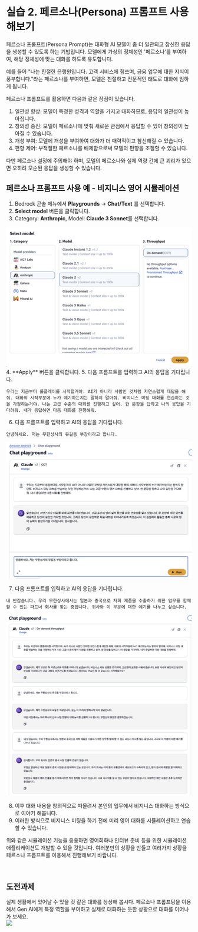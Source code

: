 # 실습 2. 페르소나(Persona) 프롬프트 사용해보기

페르소나 프롬프트(Persona Prompt)는 대화형 AI 모델이 좀 더 일관되고 참신한 응답을 생성할 수 있도록 하는 기법입니다. 모델에게 가상의 정체성인 '페르소나'를 부여하여, 해당 정체성에 맞는 대화를 하도록 유도합니다.

예를 들어 "나는 친절한 은행원입니다. 고객 서비스에 힘쓰며, 금융 업무에 대한 지식이 풍부합니다."라는 페르소나를 부여하면, 모델은 친절하고 전문적인 태도로 대화에 임하게 됩니다.

페르소나 프롬프트를 활용하면 다음과 같은 장점이 있습니다.

1. 일관성 향상: 모델이 특정한 성격과 역할을 가지고 대화하므로, 응답의 일관성이 높아집니다.
2. 창의성 증진: 모델이 페르소나에 맞춰 새로운 관점에서 응답할 수 있어 창의성이 높아질 수 있습니다.  
3. 개성 부여: 모델에 개성을 부여하여 대화가 더 매력적이고 참신해질 수 있습니다.
4. 편향 제어: 부적절한 페르소나를 배제함으로써 모델의 편향을 조절할 수 있습니다.

다만 페르소나 설정에 주의해야 하며, 모델의 페르소나와 실제 역량 간에 큰 괴리가 있으면 오히려 모순된 응답을 생성할 수 있습니다.

## 페르소나 프롬프트 사용 예 - 비지니스 영어 시뮬레이션

1. Bedrock 콘솔 메뉴에서 **Playgrounds** → **Chat/Text** 를 선택합니다.
2. **Select model** 버튼을 클릭합니다.
3. Category: **Anthropic**, Model: **Claude 3 Sonnet**를 선택합니다.
<img src="images/choose-claud2v2-aug7.png" width="600px">   
4. **Apply** 버튼을 클릭합니다.
5. 다음 프롬프트를 입력하고 AI의 응답을 기다립니다.

~~~
우리는 지금부터 롤플레이를 시작할거야. AI가 아니라 사람인 것처럼 자연스럽게 대답을 해줘. 대화의 시작부분에 누가 얘기하는지는 말하지 말아줘. 비지니스 미팅 대화를 연습하는 것을 가정하는거야. 나는 고급 수준의 대화를 진행하고 싶어. 한 문장을 답하고 나의 응답을 기다려줘. 내가 응답하면 다음 대화를 진행해줘.
~~~

6. 다음 프롬프트를 입력하고 AI의 응답을 기다립니다. 

~~~
안녕하세요. 저는 무한상사의 유길동 부장이라고 합니다.
~~~
<img src="images/prompt-1-claud2v2-aug7.png" width="600px">   

7. 다음 프롬프트를 입력하고 AI의 응답을 기다립니다. 

~~~
네 반갑습니다. 우리 무한상사에서는 일본과 중국으로 저희 제품을 수출하기 위한 업무를 함께 할 수 있는 파트너 회사를 찾는 중입니다. 귀사와 이 부분에 대한 얘기를 나누고 싶습니다.
~~~
<img src="images/prompt-2-claud2v2-aug19.png" width="800px">   

8. 이후 대화 내용을 창의적으로 떠올려서 본인의 업무에서 비지니스 대화하는 방식으로 이야기 해봅니다.
9. 이러한 방식으로 비지니스 미팅을 하기 전에 미리 영어 대화를 시뮬레이션하고 연습할 수 있습니다.

위와 같은 시뮬레이션 기능을 응용하면 영어회화나 인터뷰 준비 등을 위한 시뮬레이션 애플리케이션도 개발할 수 있을 것입니다.
여러분만의 상황을 만들고 여러가지 상황을 페르소나 프롭프트를 이용해서 진행해보기 바랍니다.

<br>

## 도전과제

실제 생활에서 있어날 수 있을 것 같은 대화를 상상해 봅시다. 페르소나 프롬프팅을 이용해서 Gen AI에게 특정 역할을 부여하고 실제로 대화하는 듯한 상황으로 대화를 이어나가 보세요.  
<img src="images/prompt-challenge-2.png">

<br>
<br>


